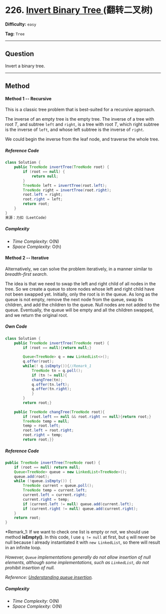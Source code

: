 # 226. [Invert Binary Tree ][IBT] (翻转二叉树)

[IBT]: https://leetcode-cn.com/problems/invert-binary-tree/	"Invert Binary Tree"

**Difficulty:** `easy`

**Tag:** `Tree`

------

## Question

Invert a binary tree.

------

## Method

#### Method 1 -- Recursive

This is a classic tree problem that is best-suited for a recursive approach.

The inverse of an empty tree is the empty tree. The inverse of a tree with root *T*, and subtree `left` and `right`, is a tree with root *T*, which right subtree is the inverse of  `left`, and whose left subtree is the inverse of `right`.

We could begin the inverse from the leaf node, and traverse the whole tree.

##### Reference Code

```java
class Solution {
    public TreeNode invertTree(TreeNode root) {
        if (root == null) {
            return null;
        }
        TreeNode left = invertTree(root.left);
        TreeNode right = invertTree(root.right);
        root.left = right;
        root.right = left;
        return root;
    }
}
来源：力扣（LeetCode）
```

##### Complexity

- *Time Complexity:* O(N)
- *Space Complexity:* O(h)

#### Method 2 -- Iterative

Alternatively, we can solve the problem iteratively, in a manner similar to *breadth-first search*.

The idea is that we need to swap the left and right child of all nodes in the tree. So we create a queue to store nodes whose left and right child have not been swapped yet. Initially, only the root is in the queue. As long as the queue is not empty, remove the next node from the queue, swap its children, and add the children to the queue. Null nodes are not added to the queue. Eventually, the queue will be empty and all the children swapped, and we return the original root.

##### Own Code

```java
class Solution {
    public TreeNode invertTree(TreeNode root) {
        if (root == null){return null;}
        
        Queue<TreeNode> q = new LinkedList<>();
        q.offer(root);
        while(! q.isEmpty()){//Remark_1
            TreeNode tn = q.poll();
            if (tn != null){
            changTree(tn);
            q.offer(tn.left);
            q.offer(tn.right); 
            }
        }
        return root;}
    
    public TreeNode changTree(TreeNode root){
        if (root.left == null && root.right == null){return root;}
        TreeNode temp = null;
        temp = root.left;
        root.left = root.right;
        root.right = temp;
        return root;}}
```

##### Reference Code

```java
public TreeNode invertTree(TreeNode root) {
    if (root == null) return null;
    Queue<TreeNode> queue = new LinkedList<TreeNode>();
    queue.add(root);
    while (!queue.isEmpty()) {
        TreeNode current = queue.poll();
        TreeNode temp = current.left;
        current.left = current.right;
        current.right = temp;
        if (current.left != null) queue.add(current.left);
        if (current.right != null) queue.add(current.right);
    }
    return root;
}
```

*Remark_1: If we want to check one list is empty or not, we should use method **isEmpty()**. In this code, I use `q != null` at first, but `q` will never be null because I already instantiated it with `new LinkedList`, so there will result in an infinite loop.

*However, `Queue` implementations generally do not allow insertion of null elements, although some implementations, such as `LinkedList`, do not prohibit insertion of null.*

*Reference: [Understanding queue insertion][1].*

[1]: https://stackoverflow.com/questions/28147076/understanding-queue-insertion#:~:text=Even%20in%20the%20implementations%20that,the%20queue%20contains%20no%20elements.	"[Understanding queue insertion][1]"

##### Complexity

- *Time Complexity:* O(N)
- *Space Complexity:* O(N)
